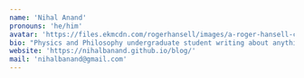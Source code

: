 ```yaml
---
name: 'Nihal Anand'
pronouns: 'he/him'
avatar: 'https://files.ekmcdn.com/rogerhansell/images/a-roger-hansell-copy-of-peter-guarneri-of-venice-s-cello-1670-1678-1558-p.jpg'
bio: "Physics and Philosophy undergraduate student writing about anything that I've been thinking about."
website: 'https://nihalbanand.github.io/blog/'
mail: 'nihalbanand@gmail.com'
---
```


